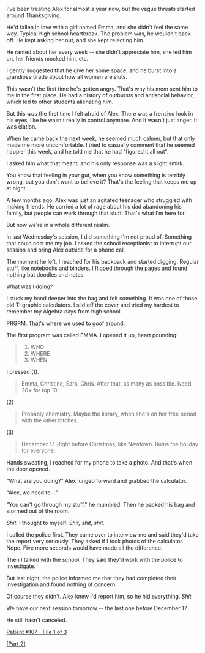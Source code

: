 I've been treating Alex for almost a year now, but the vague threats started around Thanksgiving.

He'd fallen in love with a girl named Emma, and she didn't feel the same way. Typical high school heartbreak. The problem was, he wouldn't back off. He kept asking her out, and she kept rejecting him.

He ranted about her every week -- she didn't appreciate him, she led him on, her friends mocked him, etc.

I gently suggested that he give her some space, and he burst into a grandiose tirade about how all women are sluts.

This wasn't the first time he's gotten angry. That's why his mom sent him to me in the first place. He had a history of outbursts and antisocial behavior, which led to other students alienating him.

But this *was* the first time I felt afraid of Alex. There was a frenzied look in his eyes, like he wasn't really in control anymore. And it wasn't just anger. It was elation.

When he came back the next week, he seemed much calmer, but that only made me more uncomfortable. I tried to casually comment that he seemed happier this week, and he told me that he had "figured it all out".

I asked him what that meant, and his only response was a slight smirk.

You know that feeling in your gut, when you know something is terribly wrong, but you don't want to believe it? That's the feeling that keeps me up at night.

A few months ago, Alex was just an agitated teenager who struggled with making friends. He carried a lot of rage about his dad abandoning his family, but people can work through that stuff. That's what I'm here for.

But now we're in a whole different realm.

In last Wednesday's session, I did something I'm not proud of. Something that could cost me my job. I asked the school receptionist to interrupt our session and bring Alex outside for a phone call.

The moment he left, I reached for his backpack and started digging. Regular stuff, like notebooks and binders. I flipped through the pages and found nothing but doodles and notes.

What was I doing?

I stuck my hand deeper into the bag and felt something. It was one of those old TI graphic calculators. I slid off the cover and tried my hardest to remember my Algebra days from high school.

PRGRM. That's where we used to goof around.

The first program was called EMMA. I opened it up, heart pounding:

>1. WHO   
>2. WHERE  
>3. WHEN

I pressed (1).

>Emma, Christine, Sara, Chris. After that, as many as possible. Need 20+ for top 10.

(2)

>Probably chemistry. Maybe the library, when she's on her free period with the other bitches.

(3) 

>December 17. Right before Christmas, like Newtown. Ruins the holiday for everyone.

Hands sweating, I reached for my phone to take a photo. And that's when the door opened.

"What are you doing?" Alex lunged forward and grabbed the calculator.

"Alex, we need to--"

"You can't go through my stuff," he mumbled. Then he packed his bag and stormed out of the room.

*Shit.* I thought to myself. *Shit, shit, shit.*

I called the police first. They came over to interview me and said they'd take the report very seriously. They asked if I took photos of the calculator. Nope. Five more seconds would have made all the difference.

Then I talked with the school. They said they'd work with the police to investigate.

But last night, the police informed me that they had completed their investigation and found nothing of concern.

Of course they didn't. Alex knew I'd report him, so he hid everything. *Shit.*

We have our next session tomorrow -- the last one before December 17.

He still hasn't canceled.

[Patient #107 - File 1 of 3](https://www.reddit.com/r/Dr_Harper/)

[\[Part 2\]](https://www.reddit.com/r/nosleep/comments/a5kt33/im_a_therapist_and_my_patient_is_going_to_be_the/)